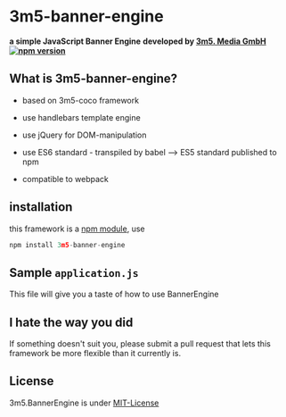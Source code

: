 <p align="center">
  <a href="https://www.npmjs.com/package/3m5-banner-engine">    
  </a>
</p>

# 3m5-banner-engine
**a simple JavaScript Banner Engine**
**developed by <a href="http://www.3m5.de" target="3m5">3m5. Media GmbH</a>**
**[![npm version](https://badge.fury.io/js/3m5-banner-engine.png)](https://badge.fury.io/js/3m5-banner-engine)**

## What is 3m5-banner-engine?

+ based on 3m5-coco framework

+ use handlebars template engine

+ use jQuery for DOM-manipulation

+ use ES6 standard - transpiled by babel --> ES5 standard published to npm

+ compatible to webpack

## installation

this framework is a <a href="https://www.npmjs.com/package/3m5-banner-engine" target="npm">npm module</a>, use

```js
npm install 3m5-banner-engine
```

## Sample `application.js`

This file will give you a taste of how to use BannerEngine



## I hate the way you did

If something doesn't suit you, please submit a pull request that lets this framework be more flexible than it currently is.

## License

3m5.BannerEngine is under <a href="http://opensource.org/licenses/MITC" target="MIT">MIT-License</a>

[npm-url]: https://www.npmjs.com/package/3m5-banner-engine
